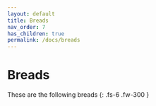 ```yaml
---
layout: default
title: Breads
nav_order: 7
has_children: true
permalink: /docs/breads
---
```


# Breads

These are the following breads
{: .fs-6 .fw-300 }
